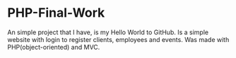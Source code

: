 PHP-Final-Work
==============

An simple project that I have, is my Hello World to GitHub.
Is a simple website with login to register clients, employees and events.
Was made with PHP(object-oriented) and MVC.
